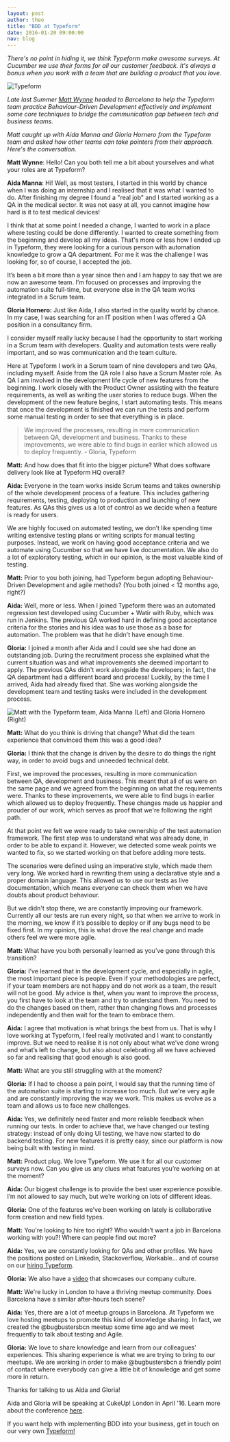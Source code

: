 ```yaml
---
layout: post
author: theo
title: "BDD at Typeform"
date: 2016-01-20 09:00:00
nav: blog
---
```


*There's no point in hiding it, we think Typeform make awesome surveys. At Cucumber we use their forms for all our customer feedback. It's always a bonus when you work with a team that are building a product that you love.*

![Typeform](https://cucumber.io/images/blog/typeform-logo.png)

*Late last Summer [Matt Wynne](https://twitter.com/mattwynne) headed to Barcelona to help the Typeform team practice Behaviour-Driven Development effectively and implement some core techniques to bridge the communication gap between tech and business teams.*

*Matt caught up with Aida Manna and Gloria Hornero from the Typeform team and asked how other teams can take pointers from their approach. Here's the conversation.*

**Matt Wynne**: Hello! Can you both tell me a bit about yourselves and what your roles are at Typeform?

**Aida Manna**: Hi! Well, as most testers, I started in this world by chance when I was doing an internship and I realised that it was what I wanted to do. After finishing my degree I found a "real job" and I started working as a QA in the medical sector. It was not easy at all, you cannot imagine how hard is it to test medical devices!

I think that at some point I needed a change, I wanted to work in a place where testing could be done differently. I wanted to create something from the beginning and develop all my ideas. That's more or less how I ended up in Typeform, they were looking for a curious person with automation knowledge to grow a QA department. For me it was the challenge I was looking for, so of course, I accepted the job.

It’s been a bit more than a year since then and I am happy to say that we are now an awesome team. I’m focused on processes and improving the automation suite full-time, but everyone else in the QA team works integrated in a Scrum team.

**Gloria Hornero:** Just like Aida, I also started in the quality world by chance. In my case, I was searching for an IT position when I was offered a QA position in a consultancy firm.  

I consider myself really lucky because I had the opportunity to start working in a Scrum team with developers. Quality and automation tests were really important, and so was communication and the team culture.

Here at Typeform I work in a Scrum team of nine developers and two QAs, including myself. Aside from the QA role I also have a Scrum Master role. As QA I am involved in the development life cycle of new features from the beginning. I work closely with the Product Owner assisting with the feature requirements, as well as writing the user stories to reduce bugs. When the development of the new feature begins, I start automating tests. This means that once the development is finished we can run the tests and perform some manual testing in order to see that everything is in place.

> We improved the processes, resulting in more communication
> between QA, development and business. Thanks to these improvements, we were able to find bugs in earlier which allowed us to deploy frequently. - Gloria, Typeform

**Matt:** And how does that fit into the bigger picture? What does software delivery look like at Typeform HQ overall?

**Aida:** Everyone in the team works inside Scrum teams and takes ownership of the whole development process of a feature. This includes gathering requirements, testing, deploying to production and launching of new features. As QAs this gives us a lot of control as we decide when a feature is ready for users.

We are highly focused on automated testing, we don’t like spending time writing extensive testing plans or writing scripts for manual testing purposes. Instead, we work on having good acceptance criteria and we automate using Cucumber so that we have live documentation. We also do a lot of exploratory testing, which in our opinion, is the most valuable kind of testing.

**Matt:** Prior to you both joining, had Typeform begun adopting Behaviour-Driven Development and agile methods? (You both joined < 12 months ago, right?)

**Aida:** Well, more or less. When I joined Typeform there was an automated regression test developed using Cucumber + Watir with Ruby, which was run in Jenkins. The previous QA worked hard in defining good acceptance criteria for the stories and his idea was to use those as a base for automation. The problem was that he didn't have enough time.

**Gloria:** I joined a month after Aida and I could see she had done an outstanding job. During the recruitment process she explained what the current situation was and what improvements she deemed important to apply. The previous QAs didn't work alongside the developers; in fact, the QA department had a different board and process! Luckily, by the time I arrived, Aida had already fixed that. She was working alongside the development team and testing tasks were included in the development process.

![Matt with the Typeform team, Aida Manna (Left) and Gloria Hornero (Right)](https://cucumber.io/images/blog/typeform-aida-matt-gloria.png)

**Matt:** What do you think is driving that change? What did the team experience that convinced them this was a good idea?

**Gloria:** I think that the change is driven by the desire to do things the right way, in order to avoid bugs and unneeded technical debt.

First, we improved the processes, resulting in more communication between QA, development and business. This meant that all of us were on the same page and we agreed from the beginning on what the requirements were.
Thanks to these improvements, we were able to find bugs in earlier which allowed us to deploy frequently.
These changes made us happier and prouder of our work, which serves as proof that we're following the right path.

At that point we felt we were ready to take ownership of the test automation framework. The first step was to understand what was already done, in order to be able to expand it. However, we detected some weak points we wanted to fix, so we started working on that before adding more tests.

The scenarios were defined using an imperative style, which made them very long. We worked hard in rewriting them using a declarative style and a proper domain language. This allowed us to use our tests as live documentation, which means everyone can check them when we have doubts about product behaviour.

But we didn't stop there, we are constantly improving our framework. Currently all our tests are run every night, so that when we arrive to work in the morning, we know if it’s possible to deploy or if any bugs need to be fixed first. In my opinion, this is what drove the real change and made others feel we were more agile.

**Matt:** What have you both personally learned as you’ve gone through this transition?

**Gloria:** I’ve learned that in the development cycle, and especially in agile, the most important piece is people. Even if your methodologies are perfect, if your team members are not happy and do not work as a team, the result will not be good. My advice is that, when you want to improve the process, you first have to look at the team and try to understand them. You need to do the changes based on them, rather than changing flows and processes independently and then wait for the team to embrace them.

**Aida:** I agree that motivation is what brings the best from us. That is why I love working at Typeform, I feel really motivated and I want to constantly improve. But we need to realise it is not only about what we’ve done wrong and what’s left to change, but also about celebrating all we have achieved so far and realising that good enough is also good.  

**Matt:** What are you still struggling with at the moment?

**Gloria:** If I had to choose a pain point, I would say that the running time of the automation suite is starting to increase too much. But we're very agile and are constantly improving the way we work. This makes us evolve as a team and allows us to face new challenges.

**Aida:** Yes, we definitely need faster and more reliable feedback when running our tests. In order to achieve that, we have changed our testing strategy: instead of only doing UI testing, we have now started to do backend testing. For new features it is pretty easy, since our platform is now being built with testing in mind.

**Matt:** Product plug. We love Typeform. We use it for all our customer surveys now. Can you give us any clues what features you’re working on at the moment?

**Aida:** Our biggest challenge is to provide the best user experience possible. I’m not allowed to say much, but we’re working on lots of  different ideas.

**Gloria:** One of the features we’ve been working on lately is collaborative form creation and new field types.

**Matt:** You're looking to hire too right? Who wouldn’t want a job in Barcelona working with you?! Where can people find out more?

**Aida:** Yes, we are constantly looking for QAs and other profiles. We have the positions posted on Linkedin, Stackoverflow, Workable… and of course on our [hiring Typeform](https://jobs.typeform.com/to/e7NNgU).

**Gloria:** We also have a [video](https://www.youtube.com/watch?v=_I5TlsPVAq8) that showcases our company culture.



**Matt:** We're lucky in London to have a thriving meetup community. Does Barcelona have a similar after-hours tech scene?

**Aida:** Yes, there are a lot of meetup groups in Barcelona. At Typeform we love hosting meetups to promote this kind of knowledge sharing. In fact, we created the @bugbustersbcn meetup some time ago and we meet frequently to talk about testing and Agile.

**Gloria:** We love to share knowledge and learn from our colleagues’ experiences. This sharing experience is what we are trying to bring to our meetups. We are working in order to make @bugbustersbcn a friendly point of contact where everybody can give a little bit of knowledge and get some more in return.

Thanks for talking to us Aida and Gloria!

Aida and Gloria will be speaking at CukeUp! London in April '16. Learn more about the conference [here](https://skillsmatter.com/conferences/7606-cukeup-2016).

If you want help with implementing BDD into your business, get in touch on our very own [Typeform!](https://cucumber.typeform.com/to/gUEP2E?)
